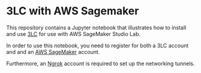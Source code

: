# 3LC with AWS Sagemaker

This repository contains a Jupyter notebook that illustrates how to install and
use [3LC](https://3lc.ai) for use with AWS SageMaker Studio Lab.

In order to use this notebook, you need to register for both a 3LC account and
and an [AWS SageMaker](https://studiolab.sagemaker.aws/) account.

Furthermore, an [Ngrok](https://grok.com) account is required to set up the networking
tunnels.


